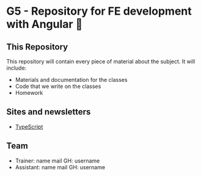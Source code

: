 # G5 - Repository for FE development with Angular 🚀

## This Repository

This repository will contain every piece of material about the subject. It will include:

- Materials and documentation for the classes
- Code that we write on the classes
- Homework

## Sites and newsletters

- [TypeScript](https://www.typescriptlang.org/)

## Team

- Trainer: name mail GH: username
- Assistant: name mail GH: username

